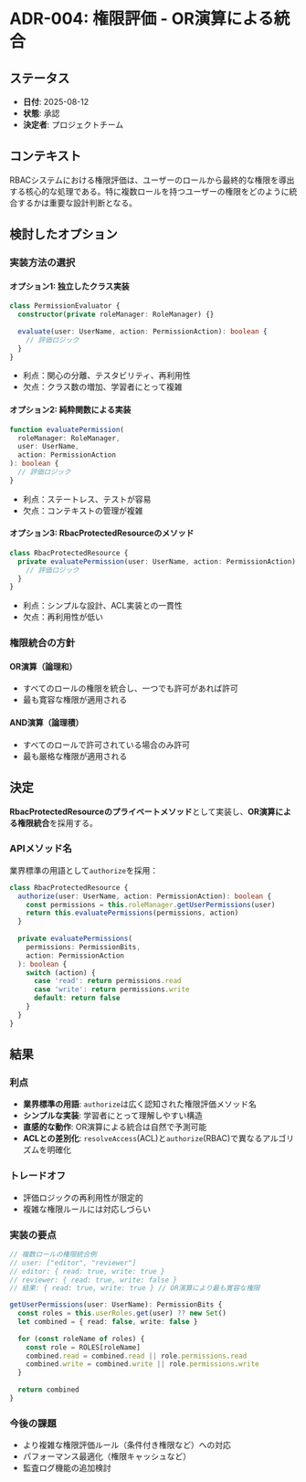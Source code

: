 # ADR-004: 権限評価 - OR演算による統合

## ステータス
- **日付**: 2025-08-12
- **状態**: 承認
- **決定者**: プロジェクトチーム

## コンテキスト

RBACシステムにおける権限評価は、ユーザーのロールから最終的な権限を導出する核心的な処理である。特に複数ロールを持つユーザーの権限をどのように統合するかは重要な設計判断となる。

## 検討したオプション

### 実装方法の選択

#### オプション1: 独立したクラス実装
```typescript
class PermissionEvaluator {
  constructor(private roleManager: RoleManager) {}
  
  evaluate(user: UserName, action: PermissionAction): boolean {
    // 評価ロジック
  }
}
```
- 利点：関心の分離、テスタビリティ、再利用性
- 欠点：クラス数の増加、学習者にとって複雑

#### オプション2: 純粋関数による実装
```typescript
function evaluatePermission(
  roleManager: RoleManager,
  user: UserName,
  action: PermissionAction
): boolean {
  // 評価ロジック
}
```
- 利点：ステートレス、テストが容易
- 欠点：コンテキストの管理が複雑

#### オプション3: RbacProtectedResourceのメソッド
```typescript
class RbacProtectedResource {
  private evaluatePermission(user: UserName, action: PermissionAction): boolean {
    // 評価ロジック
  }
}
```
- 利点：シンプルな設計、ACL実装との一貫性
- 欠点：再利用性が低い

### 権限統合の方針

#### OR演算（論理和）
- すべてのロールの権限を統合し、一つでも許可があれば許可
- 最も寛容な権限が適用される

#### AND演算（論理積）
- すべてのロールで許可されている場合のみ許可
- 最も厳格な権限が適用される

## 決定

**RbacProtectedResourceのプライベートメソッド**として実装し、**OR演算による権限統合**を採用する。

### APIメソッド名

業界標準の用語として`authorize`を採用：
```typescript
class RbacProtectedResource {
  authorize(user: UserName, action: PermissionAction): boolean {
    const permissions = this.roleManager.getUserPermissions(user)
    return this.evaluatePermissions(permissions, action)
  }
  
  private evaluatePermissions(
    permissions: PermissionBits,
    action: PermissionAction
  ): boolean {
    switch (action) {
      case 'read': return permissions.read
      case 'write': return permissions.write
      default: return false
    }
  }
}
```

## 結果

### 利点
- **業界標準の用語**: `authorize`は広く認知された権限評価メソッド名
- **シンプルな実装**: 学習者にとって理解しやすい構造
- **直感的な動作**: OR演算による統合は自然で予測可能
- **ACLとの差別化**: `resolveAccess`(ACL)と`authorize`(RBAC)で異なるアルゴリズムを明確化

### トレードオフ
- 評価ロジックの再利用性が限定的
- 複雑な権限ルールには対応しづらい

### 実装の要点
```typescript
// 複数ロールの権限統合例
// user: ["editor", "reviewer"]
// editor: { read: true, write: true }
// reviewer: { read: true, write: false }
// 結果: { read: true, write: true } // OR演算により最も寛容な権限

getUserPermissions(user: UserName): PermissionBits {
  const roles = this.userRoles.get(user) ?? new Set()
  let combined = { read: false, write: false }
  
  for (const roleName of roles) {
    const role = ROLES[roleName]
    combined.read = combined.read || role.permissions.read
    combined.write = combined.write || role.permissions.write
  }
  
  return combined
}
```

### 今後の課題
- より複雑な権限評価ルール（条件付き権限など）への対応
- パフォーマンス最適化（権限キャッシュなど）
- 監査ログ機能の追加検討